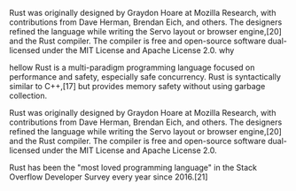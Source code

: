 Rust was originally designed by Graydon Hoare at Mozilla Research, with contributions from Dave Herman, Brendan Eich, and others. The designers refined the language while writing the Servo layout or browser engine,[20] and the Rust compiler. The compiler is free and open-source software dual-licensed under the MIT License and Apache License 2.0.
  why    
                                        
  hellow
Rust is a multi-paradigm programming language focused on performance and safety, especially safe concurrency.
Rust is syntactically similar to C++,[17] but provides memory
safety without using garbage collection.

Rust was originally designed by Graydon Hoare at Mozilla Research, with contributions from Dave Herman, Brendan Eich, and others. The designers refined the language while writing the Servo layout or browser engine,[20] and the Rust compiler. The compiler is free and open-source software dual-licensed under the MIT License and Apache License 2.0.

Rust has been the "most loved programming language" in the Stack Overflow Developer Survey every year since 2016.[21] 

